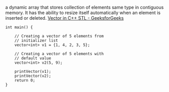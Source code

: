a dynamic array that stores collection of elements same type in contiguous memory. It has the ability to resize itself automatically when an element is inserted or deleted.
[Vector in C++ STL - GeeksforGeeks](https://www.geeksforgeeks.org/vector-in-cpp-stl/)

```
int main() {

    // Creating a vector of 5 elements from
    // initializer list
    vector<int> v1 = {1, 4, 2, 3, 5};

    // Creating a vector of 5 elements with
    // default value
    vector<int> v2(5, 9);

    printVector(v1);
    printVector(v2);
    return 0;
}
```

